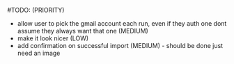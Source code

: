 #TODO: (PRIORITY)
- allow user to pick the gmail account each run, even if they auth one dont assume they always want that one (MEDIUM)
- make it look nicer (LOW)
- add confirmation on successful import (MEDIUM) - should be done just need an image 